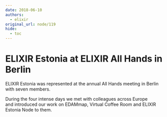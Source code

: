 ```yaml
---
date: 2018-06-10
authors:
  - elixir
original_url: node/119
hide:
  - toc
---
```


# ELIXIR Estonia at ELIXIR All Hands in Berlin

<p>ELIXIR Estonia was represented at the annual All Hands meeting in Berlin with seven members.</p>

<p>During the four intense days we met with colleagues across Europe and&nbsp;introduced our work on EDAMmap, Virtual Coffee Room and ELIXIR Estonia Node to them.</p>

